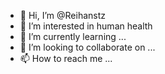 - 👋 Hi, I’m @Reihanstz
- 👀 I’m interested in human health
- 🌱 I’m currently learning ...
- 💞️ I’m looking to collaborate on ...
- 📫 How to reach me ...

<!---
Reihanstz/Reihanstz is a ✨ special ✨ repository because its `README.md` (this file) appears on your GitHub profile.
You can click the Preview link to take a look at your changes.
--->
